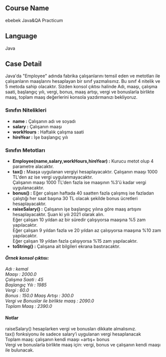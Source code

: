 ## Course Name  
ebebek Java&QA Practicum

## Language
Java

## Case Detail

Java'da "Employee" adında fabrika çalışanlarını temsil eden ve metotları ile çalışanların maaşlarını hesaplayan bir sınıf yazmalısınız. Bu sınıf 4 nitelik ve 5 metoda sahip olacaktır. Sizden konsol çıktısı halinde Adı, maaşı, çalışma saati, başlangıç yılı, vergi, bonus, maaş artışı, vergi ve bonuslarla birlikte maaş, toplam maaş değerlerini konsola yazdırmanızı bekliyoruz.

### Sınıfın Nitelikleri
- **name :** Çalışanın adı ve soyadı  
- **salary :** Çalışanın maaşı  
- **workHours** : Haftalık çalışma saati  
- **hireYear :** İşe başlangıç yılı  

### Sınıfın Metotları
- **Employee(name,salary,workHours,hireYear) :** Kurucu metot olup 4 parametre alacaktır.
- **tax() :** Maaşa uygulanan vergiyi hesaplayacaktır.
Çalışanın maaşı 1000 TL'den az ise vergi uygulanmayacaktır.  
Çalışanın maaşı 1000 TL'den fazla ise maaşının %3'ü kadar vergi uygulanacaktır.  
- **bonus() :** Eğer çalışan haftada 40 saatten fazla çalışmış ise fazladan çalıştığı her saat başına 30 TL olacak şekilde bonus ücretleri hesaplayacaktır.  
- **raiseSalary() :** Çalışanın işe başlangıç yılına göre maaş artışını hesaplayacaktır. Şuan ki yılı 2021 olarak alın.  
Eğer çalışan 10 yıldan az bir süredir çalışıyorsa maaşına %5 zam yapılacaktır.  
Eğer çalışan 9 yıldan fazla ve 20 yıldan az çalışıyorsa maaşına %10 zam yapılacaktır.  
Eğer çalışan 19 yıldan fazla çalışıyorsa %15 zam yapılacaktır.  
- **toString() :** Çalışana ait bilgileri ekrana bastıracaktır.  

#### _Örnek konsol çıktısı:_
_Adı : kemal_  
_Maaşı : 2000.0_  
_Çalışma Saati : 45_  
_Başlangıç Yılı : 1985_  
_Vergi : 60.0_  
_Bonus : 150.0_ 
_Maaş Artışı : 300.0_  
_Vergi ve Bonuslar ile birlikte maaş : 2090.0_  
_Toplam Maaş : 2390.0_

#### Notlar 
raiseSalary() hesaplarken vergi ve bonusları dikkate almalısınız.  
tax() fonksiyonu ile sadece salary’i uygulanan vergi hesaplanacak  
Toplam maaş: çalışanın kendi maaşı +artış+ bonus  
Vergi ve bonuslarla birlikte maaş için: vergi, bonus ve çalışanın kendi maaşı ile bulunacak.  

